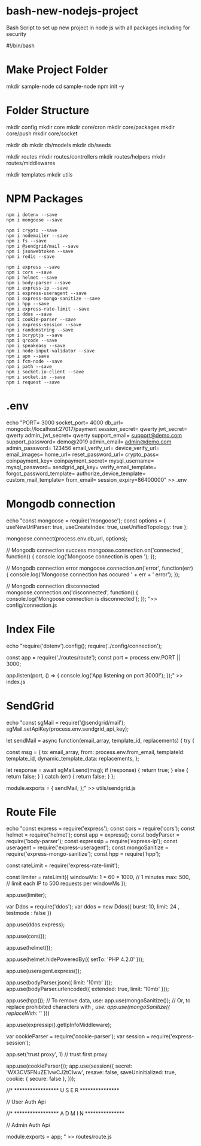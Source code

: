 # bash-new-nodejs-project
Bash Script to set up new project in node js with all packages including for security


#!/bin/bash

# Make Project Folder 

mkdir sample-node 
cd sample-node
npm init -y

# Folder Structure

mkdir config
mkdir core
mkdir core/cron
mkdir core/packages
mkdir core/push
mkdir core/socket

mkdir db
mkdir db/models
mkdir db/seeds

mkdir routes
mkdir routes/controllers
mkdir routes/helpers
mkdir routes/middlewares

mkdir templates
mkdir utils

# NPM Packages

	npm i dotenv --save
	npm i mongoose --save

	npm i crypto --save
	npm i nodemailer --save
	npm i fs --save
	npm i @sendgrid/mail --save
	npm i jsonwebtoken --save
	npm i redis --save

	npm i express --save
	npm i cors --save
	npm i helmet --save
	npm i body-parser --save
	npm i express-ip --save
	npm i express-useragent --save
	npm i express-mongo-sanitize --save
	npm i hpp --save
	npm i express-rate-limit --save
	npm i ddos --save
	npm i cookie-parser --save
	npm i express-session --save
	npm i randomstring --save
	npm i bcryptjs --save
	npm i qrcode --save
	npm i speakeasy --save
	npm i node-input-validator --save
	npm i apn --save
	npm i fcm-node --save
	npm i path --save
	npm i socket.io-client --save
	npm i socket.io --save
	npm i request --save

# .env 

echo "PORT= 3000
socket_port= 4000
db_url= mongodb://localhost:27017/payment
session_secret= qwerty
jwt_secret= qwerty
admin_jwt_secret= qwerty
support_email= support@demo.com
support_password= demo@2019
admin_email= admin@demo.com
admin_password= 123456
email_verify_url= 
device_verify_url= 
email_images= 
home_url= 
reset_password_url= 
crypto_pass= 
coinpayment_key= 
coinpayment_secret= 
mysql_username= 
mysql_password= 
sendgrid_api_key=
verify_email_template=
forgot_password_template=
authorize_device_template=
custom_mail_template=
from_email=
session_expiry=86400000" >> .env

# Mongodb connection

echo "const mongoose = require('mongoose');
const options = { useNewUrlParser: true, useCreateIndex: true, useUnifiedTopology: true };

mongoose.connect(process.env.db_url, options);

// Mongodb connection success
mongoose.connection.on('connected', function() {
  console.log('Mongoose connection is open ');
});

// Mongodb connection error
mongoose.connection.on('error', function(err) {
  console.log('Mongoose connection has occured ' + err + ' error');
});

// Mongodb connection disconnected
mongoose.connection.on('disconnected', function() {
  console.log('Mongoose connection is disconnected');
});
">> config/connection.js

# Index File

echo "require('dotenv').config();
require('./config/connection');

const app = require('./routes/route');
const port = process.env.PORT || 3000;



app.listen(port, () => {
  console.log('App listening on port 3000!');
});" >> index.js

# SendGrid 

echo "const sgMail = require('@sendgrid/mail');
sgMail.setApiKey(process.env.sendgrid_api_key);

let sendMail = async function(email_array, template_id, replacements) {
  try {

const msg = {
to: email_array,
from: process.env.from_email,
templateId: template_id,
dynamic_template_data: replacements,
};

let response = await sgMail.send(msg);
if (response) {
return true;
} else {
return false;
}
  } catch (err) {
    return false;
  }
};

module.exports = {
  sendMail,
};" >> utils/sendgrid.js


# Route File 

echo "const express = require('express');
const cors = require('cors');
const helmet = require('helmet');
const app = express();
const bodyParser = require('body-parser');
const expressip = require('express-ip');
const useragent = require('express-useragent');
const mongoSanitize = require('express-mongo-sanitize');
const hpp = require('hpp');


const rateLimit = require('express-rate-limit');

const limiter = rateLimit({
  windowMs: 1 * 60 * 1000, // 1 minutes
  max: 500, // limit each IP to 500 requests per windowMs
});

app.use(limiter);

var Ddos = require('ddos');
var ddos = new Ddos({ 
	burst: 10, 
	limit: 24 ,
	testmode : false
})

app.use(ddos.express);


app.use(cors());

app.use(helmet());

app.use(helmet.hidePoweredBy({ setTo: 'PHP 4.2.0' }));

app.use(useragent.express());

app.use(bodyParser.json({ limit: '10mb' }));
app.use(bodyParser.urlencoded({ extended: true, limit: '10mb' }));

app.use(hpp()); 
// To remove data, use:
app.use(mongoSanitize());
// Or, to replace prohibited characters with _, use:
app.use(mongoSanitize({
    replaceWith: '_'
}))

app.use(expressip().getIpInfoMiddleware);


var cookieParser = require('cookie-parser');
var session = require('express-session');

app.set('trust proxy', 1) // trust first proxy

app.use(cookieParser());
app.use(session({
  secret: 'WX3CV5FNuZE1vwCJ2tCIww',
  resave: false,
  saveUninitialized: true,
  cookie: { secure: false },
}));

//* ***************** U S E R ***************

// User Auth Api



//* ***************** A D M I N ***************

// Admin Auth Api



module.exports = app;
" >> routes/route.js
